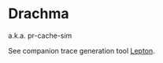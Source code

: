 # Drachma
a.k.a. pr-cache-sim

See companion trace generation tool [Lepton](https://github.com/nero777x/lepton).
